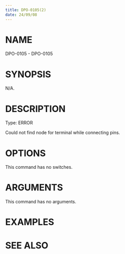 ```yaml
---
title: DPO-0105(2)
date: 24/09/08
---
```


# NAME

DPO-0105 - DPO-0105

# SYNOPSIS

N/A.

# DESCRIPTION

Type: ERROR

Could not find node for terminal while connecting pins.

# OPTIONS

This command has no switches.

# ARGUMENTS

This command has no arguments.

# EXAMPLES

# SEE ALSO
